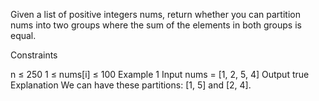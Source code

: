 Given a list of positive integers nums, return whether you can partition nums into two groups where the sum of the elements in both groups is equal.

Constraints

n ≤ 250
1 ≤ nums[i] ≤ 100
Example 1
Input
nums = [1, 2, 5, 4]
Output
true
Explanation
We can have these partitions: [1, 5] and [2, 4].
